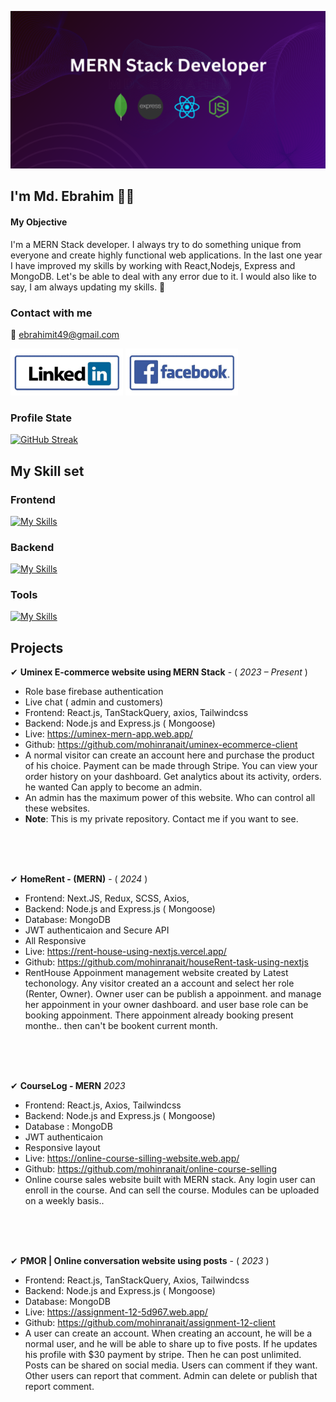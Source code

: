 ![The San Juan Mountains are beautiful!](https://raw.githubusercontent.com/mohinranait/mohinranait/main/images/MERN%20Stack%20Developer.png "San Juan Mountains")


## I'm Md. Ebrahim 👨‍💻

#### My Objective
I'm a MERN Stack developer. I always try to do something unique from everyone and create highly functional web applications. In the last one year I have improved my skills by working with React,Nodejs, Express and MongoDB. Let's be able to deal with any error due to it. I would also like to say, I am always updating my skills. 👋

### Contact with me
📧 ebrahimit49@gmail.com 

<p align="">
  <a href="https://www.linkedin.com/in/mohinrana" target="_blank"><img height="75" src="https://raw.githubusercontent.com/rocktohq/rocktohq/main/assets/images/linkedin.png" /></a>
  <a href="https://facebook.com/mohinranait" target="_blank"><img height="75" src="https://raw.githubusercontent.com/rocktohq/rocktohq/main/assets/images/facebook.png" /></a>
</p>


### Profile State

[![GitHub Streak](https://github-readme-streak-stats.herokuapp.com?user=mohinranait&theme=violet-punch&border_radius=4&date_format=j%20M%5B%20Y%5D)](https://git.io/streak-stats)

## My Skill set

### Frontend

[![My Skills](https://skillicons.dev/icons?i=javascript,react,tailwind,bootstrap,html,css&perline=6)](https://skillicons.dev)

### Backend

[![My Skills](https://skillicons.dev/icons?i=nodejs,express,mongodb&perline=3)](https://skillicons.dev)

### Tools

[![My Skills](https://skillicons.dev/icons?i=git,github,vscode,figma,vercel,netlify&perline=6)](https://skillicons.dev)




## Projects
✔ <b>Uminex E-commerce website using MERN Stack</b> -
( <i> 2023 – Present </i>)

- Role base firebase authentication
- Live chat ( admin and customers)
- Frontend: React.js, TanStackQuery, axios, Tailwindcss
- Backend: Node.js and Express.js ( Mongoose)
- Live: https://uminex-mern-app.web.app/
- Github: https://github.com/mohinranait/uminex-ecommerce-client
- A normal visitor can create an account here and purchase the product of his choice. Payment can be made through Stripe. You can view your order history on your dashboard. Get analytics about its activity, orders. he wanted Can apply to become an admin.
- An admin has the maximum power of this website. Who can control all these websites.
- <b>Note</b>: This is my private repository. Contact me if you want to see.
 <br>
 <br>
 <br>




✔ <b>HomeRent - (MERN)</b> -
( <i> 2024 </i>)

- Frontend: Next.JS, Redux, SCSS, Axios,
- Backend: Node.js and Express.js ( Mongoose)
- Database: MongoDB
- JWT authenticaion and Secure API
- All Responsive
- Live: https://rent-house-using-nextjs.vercel.app/
- Github: https://github.com/mohinranait/houseRent-task-using-nextjs
- RentHouse Appoinment management website created by Latest techonology. Any visitor created an a account and select her role (Renter, Owner). Owner user can be publish a appoinment. and manage her appoinment in your owner dashboard. and user base role can be booking appoinment. There appoinment already booking present monthe.. then can't be bookent current month.  
 <br>
 <br>
 <br>



 
✔ <b>CourseLog - MERN</b> <i>2023</i>

- Frontend: React.js, Axios, Tailwindcss
- Backend: Node.js and Express.js ( Mongoose)
- Database : MongoDB
- JWT authenticaion
- Responsive layout
- Live: https://online-course-silling-website.web.app/
- Github: https://github.com/mohinranait/online-course-selling
- Online course sales website built with MERN stack. Any login user can enroll in the course. And
can sell the course. Modules can be uploaded on a weekly basis..

 <br>
 <br>
 <br>

✔ <b>PMOR | Online conversation website using posts</b> -
( <i> 2023 </i>)

- Frontend: React.js, TanStackQuery, Axios, Tailwindcss
- Backend: Node.js and Express.js ( Mongoose)
- Database: MongoDB
- Live: https://assignment-12-5d967.web.app/
- Github: https://github.com/mohinranait/assignment-12-client
- A user can create an account. When creating an account, he will be a normal user, and he will be able to share up to five posts. If he updates his profile with $30 payment by stripe. Then he can post unlimited. Posts can be shared on social media. Users can comment if they want. Other users can report that comment. Admin can delete or publish that report comment.
 <br>
 <br>
 <br>

